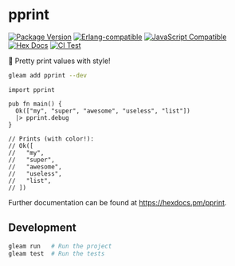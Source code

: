 # pprint

[![Package Version](https://img.shields.io/hexpm/v/pprint)](https://hex.pm/packages/pprint)
[![Erlang-compatible](https://img.shields.io/badge/target-erlang-b83998)](https://www.erlang.org/)
[![JavaScript Compatible](https://img.shields.io/badge/target-javascript-f3e155)](https://en.wikipedia.org/wiki/JavaScript)
[![Hex Docs](https://img.shields.io/badge/hex-docs-ffaff3)](https://hexdocs.pm/pprint/)
[![CI Test](https://github.com/MystPi/pprint/actions/workflows/test.yml/badge.svg?branch=main&amp;event=push)](https://github.com/MystPi/pprint/actions/workflows/test.yml)

💄 Pretty print values with style!

```sh
gleam add pprint --dev
```

```gleam
import pprint

pub fn main() {
  Ok(["my", "super", "awesome", "useless", "list"])
  |> pprint.debug
}

// Prints (with color!):
// Ok([
//   "my",
//   "super",
//   "awesome",
//   "useless",
//   "list",
// ])
```

Further documentation can be found at <https://hexdocs.pm/pprint>.

## Development

```sh
gleam run   # Run the project
gleam test  # Run the tests
```
